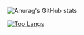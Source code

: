 ![Anurag's GitHub stats](https://github-readme-stats.vercel.app/api?username=Ravin06&show_icons=true&theme=radical)

[![Top Langs](https://github-readme-stats.vercel.app/api/top-langs/?username=Ravin06&layout=compact)](https://github.com/anuraghazra/github-readme-stats)


